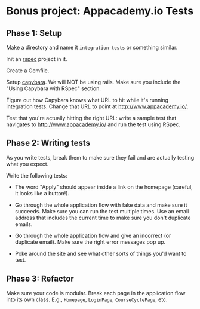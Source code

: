 # Bonus project: Appacademy.io Tests

## Phase 1: Setup

Make a directory and name it `integration-tests` or something similar.

Init an [rspec](http://rspec.info/) project in it.

Create a Gemfile.

Setup [capybara](https://github.com/jnicklas/capybara).  We will NOT be using
rails.  Make sure you include the "Using Capybara with RSpec" section.

Figure out how Capybara knows what URL to hit while it's running integration
tests.  Change that URL to point at http://www.appacademy.io/.

Test that you're actually hitting the right URL: write a sample test that
navigates to http://www.appacademy.io/ and run the test using RSpec.

## Phase 2: Writing tests

As you write tests, break them to make sure they fail and are actually testing
what you expect.

Write the following tests:

* The word "Apply" should appear inside a link on the homepage (careful, it
  looks like a button!).

* Go through the whole application flow with fake data and make sure it
  succeeds.  Make sure you can run the test multiple times.  Use an email
  address that includes the current time to make sure you don't duplicate
  emails.

* Go through the whole application flow and give an incorrect (or duplicate
  email).  Make sure the right error messages pop up.

* Poke around the site and see what other sorts of things you'd want to test.

## Phase 3: Refactor

Make sure your code is modular.  Break each page in the application flow into
its own class.  E.g., `Homepage`, `LoginPage`, `CourseCyclePage`, etc.
